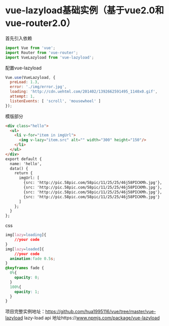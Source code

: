 # vue-lazyload基础实例（基于vue2.0和vue-router2.0）


首先引入依赖

```javascript
import Vue from 'vue';
import Router from 'vue-router';
import VueLazyload from 'vue-lazyload';
```
配置vue-lazyload

```javascript
Vue.use(VueLazyload, {
  preLoad: 1.3,
  error: './img/error.jpg',
  loading: 'http://cdn.uehtml.com/201402/1392662591495_1140x0.gif',
  attempt: 1,
  listenEvents: [ 'scroll', 'mousewheel' ]
});
```
模版部分

```html
<div class="hello">
  <ul>
    <li v-for="item in imgUrl">
      <img v-lazy="item.src" alt="" width="300" height="150"/>
    </li>
  </ul>
</div>
export default {
  name: 'hello',
  data() {
    return {
      imgUrl: [
        {src: 'http://pic.58pic.com/58pic/11/25/25/46j58PICKMh.jpg'},
        {src: 'http://pic.58pic.com/58pic/11/25/25/46j58PICKMh.jpg'},
        {src: 'http://pic.58pic.com/58pic/11/25/25/46j58PICKMh.jpg'},
        {src: 'http://pic.58pic.com/58pic/11/25/25/46j58PICKMh.jpg'}
      ]
    };
  }
};
```
css

```css
img[lazy=loading]{
	//your code
}
img[lazy=loaded]{
	//your code
  animation:fade 0.5s;
}
@keyframes fade {
  0%{
    opacity: 0;
  }
  100%{
    opacity: 1;
  }
}
```
项目完整实例地址：https://github.com/hua1995116/vue/tree/master/vue-lazyload
lazy-load api 地址https://www.npmjs.com/package/vue-lazyload
